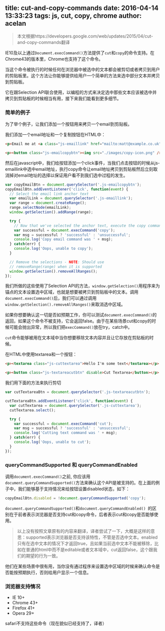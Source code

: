 title: cut-and-copy-commands
date: 2016-04-14 13:33:23
tags: js, cut, copy, chrome
author: acelan
---
>本文根据https://developers.google.com/web/updates/2015/04/cut-and-copy-commands翻译

IE10及以上通过`Document.execCommand()`方法提供了`cut`和`copy`的命令支持。在Chrome43的版本里，Chrome也支持了这个命令。

当这个命令被执行的时候任何在浏览器中被选中的文本都会被剪切或者拷贝到用户的剪贴板里。这个方法让你能够提供给用户一个简单的方法来选中部分文本并拷贝到剪贴板。

它在跟Selection API联合使用，以编程的方式来决定选中那些文本应该被选中并拷贝到剪贴板的时候相当有用，接下来我们能看到更多细节。

### 简单的例子

为了举个例子，让我们添加一个按钮用来拷贝一个email到剪贴板。

我们添加一个email地址和一个复制按钮在HTML中：

```html
<p>Email me at <a class="js-emaillink" href="mailto:matt@example.co.uk">matt@example.co.uk</a></p>

<p><button class="js-emailcopybtn"><img src="./images/copy-icon.png" /></button></p>
```

然后在javascript中，我们给按钮添加一个click事件，当我们点击按钮的时候从js-emaillink中选中email地址，执行copy命令让email地址拷贝到剪贴板然后立刻取消掉对email地址的选择以保证用户看不到我们选中过程的发生。

```javascript
var copyEmailBtn = document.querySelector('.js-emailcopybtn');  
copyEmailBtn.addEventListener('click', function(event) {  
  // Select the email link anchor text  
  var emailLink = document.querySelector('.js-emaillink');  
  var range = document.createRange();  
  range.selectNode(emailLink);  
  window.getSelection().addRange(range);  

  try {  
    // Now that we've selected the anchor text, execute the copy command  
    var successful = document.execCommand('copy');  
    var msg = successful ? 'successful' : 'unsuccessful';  
    console.log('Copy email command was ' + msg);  
  } catch(err) {  
    console.log('Oops, unable to copy');  
  }  

  // Remove the selections - NOTE: Should use
  // removeRange(range) when it is supported  
  window.getSelection().removeAllRanges();  
});
```

我们所做的这些使用了Selection API的方法，`window.getSelection()`用程序来为锚点的文本设置选中区域，也就是想要被拷贝到剪贴板中的文本。调用`document.execCommand()`后，我们可以通过调用`window.getSelection().removeAllRanges()`来取消选中区域。

如果你想要确认这一切是否如预期工作，你可以测试`document.execCommand()`的返回，如果这个命令不被支持，它会返回false。由于在某些场景cut和copy的时候可能会抛出异常，所以我们把`execCommand()`放在try，catch中。

`cut`命令能够被用在文本域中当你想要移除文本内容并且让它存放在剪贴板的时候。

在HTML中使用textarea和一个按钮：

```html
<p><textarea class="js-cuttextarea">Hello I'm some text</textarea></p>

<p><button class="js-textareacutbtn" disable>Cut Textarea</button></p>
```

我们用下面的方法来执行剪切

```javascript
var cutTextareaBtn = document.querySelector('.js-textareacutbtn');

cutTextareaBtn.addEventListener('click', function(event) {  
  var cutTextarea = document.querySelector('.js-cuttextarea');  
  cutTextarea.select();

  try {  
    var successful = document.execCommand('cut');  
    var msg = successful ? 'successful' : 'unsuccessful';  
    console.log('Cutting text command was ' + msg);  
  } catch(err) {  
    console.log('Oops, unable to cut');  
  }  
});
```

### queryCommandSupported 和 queryCommandEnabled
调用`document.execCommand()`之前, 你应该用`document.queryCommandSupported()`方法来确认这个API是被支持的。在上面的例子中，我们能够基于支持情况来给按钮设置disabled状态，如下：

```javascript
copyEmailBtn.disabled = !document.queryCommandSupported('copy');
```

`document.queryCommandSupported()`和`document.queryCommandEnabled() `的区别在于前者表示浏览器是否支持cut和copy命令，后者表示cut和copy是否能够使用。
>以上没有按照文章原有的内容来翻译，译者尝试了一下，大概是这样的意思：supported表示浏览器是否支持该特性，不管是否选中文本。enabled只有在选中文本的情况下才返回true，且如果当前选中文本不能被移除，比如在普通的html中而不是editable或者文本域中，cut返回false，这个跟我们的期望的行为一致。

他们在某些场景中很有用，当你没有通过程序来设置选中区域的时候来确认命令是否能按预期执行，否则给用户显示一个信息。

### 浏览器支持情况
* IE 10+
* Chrome 43+
* Firefox 41+
* Opera 29+

safari不支持这些命令（现在貌似已经支持了，译者）

